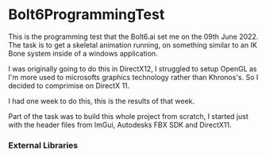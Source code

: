 # Bolt6ProgrammingTest
This is the programming test that the Bolt6.ai set me on the 09th June 2022. 
The task is to get a skeletal animation running, on something similar to an IK Bone system inside of a windows application.

I was originally going to do this in DirectX12, I struggled to setup OpenGL as I'm more used to microsofts graphics technology
rather than Khronos's. So I decided to comprimise on DirectX 11.

I had one week to do this, this is the results of that week.

Part of the task was to build this whole project from scratch, I started just with the header files from ImGui, Autodesks FBX SDK and DirectX11.

### External Libraries


